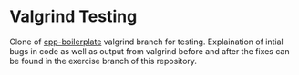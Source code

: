 # Valgrind Testing

Clone of [cpp-boilerplate](https://github.com/thedancomplex/cpp-boilerplate.git) valgrind branch for testing. Explaination of intial bugs in code as well as output from valgrind before and after the fixes can be found in the exercise branch of this repository. 